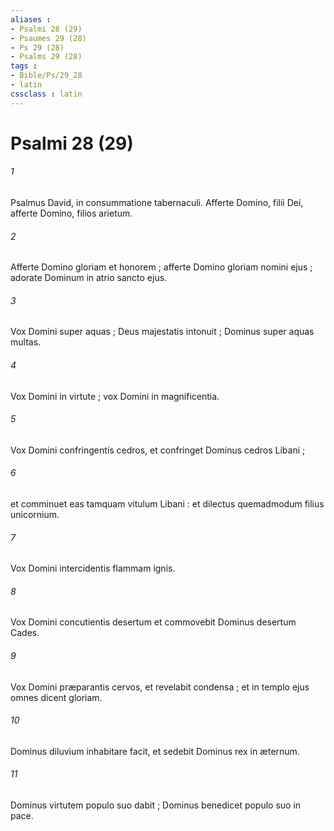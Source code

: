 ```yaml
---
aliases : 
- Psalmi 28 (29)
- Psaumes 29 (28)
- Ps 29 (28)
- Psalms 29 (28)
tags : 
- Bible/Ps/29_28
- latin
cssclass : latin
---
```


# Psalmi 28 (29)

###### 1
Psalmus David, in consummatione tabernaculi. Afferte Domino, filii Dei, afferte Domino, filios arietum.
###### 2
Afferte Domino gloriam et honorem ; afferte Domino gloriam nomini ejus ; adorate Dominum in atrio sancto ejus.
###### 3
Vox Domini super aquas ; Deus majestatis intonuit ; Dominus super aquas multas.
###### 4
Vox Domini in virtute ; vox Domini in magnificentia.
###### 5
Vox Domini confringentis cedros, et confringet Dominus cedros Libani ;
###### 6
et comminuet eas tamquam vitulum Libani : et dilectus quemadmodum filius unicornium.
###### 7
Vox Domini intercidentis flammam ignis.
###### 8
Vox Domini concutientis desertum et commovebit Dominus desertum Cades.
###### 9
Vox Domini præparantis cervos, et revelabit condensa ; et in templo ejus omnes dicent gloriam.
###### 10
Dominus diluvium inhabitare facit, et sedebit Dominus rex in æternum.
###### 11
Dominus virtutem populo suo dabit ; Dominus benedicet populo suo in pace.
